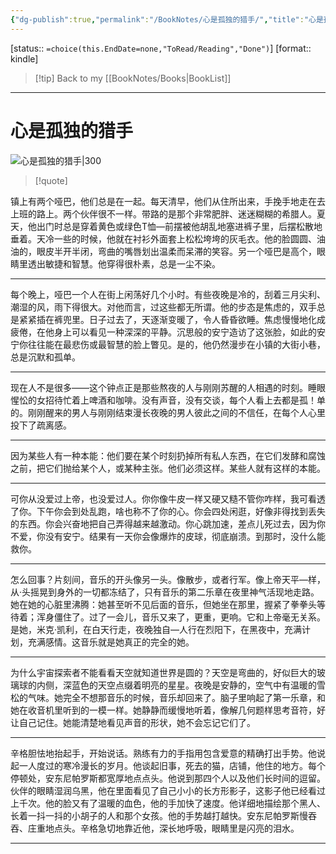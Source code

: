 ```yaml
---
{"dg-publish":true,"permalink":"/BookNotes/心是孤独的猎手/","title":"心是孤独的猎手","noteIcon":""}
---
```


[status:: `=choice(this.EndDate=none,"ToRead/Reading","Done")`]
[format:: kindle]

>[!tip] Back to my [[BookNotes/Books\|BookList]]

---
# 心是孤独的猎手

![心是孤独的猎手|300](https://img2.doubanio.com/view/subject/l/public/s27903983.jpg)

>[!quote]


镇上有两个哑巴，他们总是在一起。每天清早，他们从住所出来，手挽手地走在去上班的路上。两个伙伴很不一样。带路的是那个非常肥胖、迷迷糊糊的希腊人。夏天，他出门时总是穿着黄色或绿色T恤—前摆被他胡乱地塞进裤子里，后摆松散地垂着。天冷一些的时候，他就在衬衫外面套上松松垮垮的灰毛衣。他的脸圆圆、油油的，眼皮半开半闭，弯曲的嘴唇划出温柔而呆滞的笑容。另一个哑巴是高个，眼睛里透出敏捷和智慧。他穿得很朴素，总是一尘不染。

----
每个晚上，哑巴一个人在街上闲荡好几个小时。有些夜晚是冷的，刮着三月尖利、潮湿的风，雨下得很大。对他而言，过这些都无所谓。他的步态是焦虑的，双手总是紧紧插在裤兜里。日子过去了，天逐渐变暖了，令人昏昏欲睡。焦虑慢慢地化成疲倦，在他身上可以看见一种深深的平静。沉思般的安宁造访了这张脸，如此的安宁你往往能在最悲伤或最智慧的脸上瞥见。是的，他仍然漫步在小镇的大街小巷，总是沉默和孤单。

------
现在人不是很多——这个钟点正是那些熬夜的人与刚刚苏醒的人相遇的时刻。睡眼惺忪的女招待忙着上啤酒和咖啡。没有声音，没有交谈，每个人看上去都是孤！单的。刚刚醒来的男人与刚刚结束漫长夜晚的男人彼此之间的不信任，在每个人心里投下了疏离感。

-----
因为某些人有一种本能：他们要在某个时刻扔掉所有私人东西，在它们发酵和腐蚀之前，把它们抛给某个人，或某种主张。他们必须这样。某些人就有这样的本能。

----
可你从没爱过上帝，也没爱过人。你你像牛皮一样又硬又糙不管你咋样，我可看透了你。下午你会到处乱跑，啥也称不了你的心。你会四处闲逛，好像非得找到丢失的东西。你会兴奋地把自己弄得越来越激动。你心跳加速，差点儿死过去，因为你不爱，你没有安宁。结果有一天你会像爆炸的皮球，彻底崩溃。到那时，没什么能救你。

----
怎么回事？片刻间，音乐的开头像另一头。像散步，或者行军。像上帝天平—样，从·头摇晃到身外的一切都冻结了，只有音乐的第二乐章在夜里神气活现地走路。她在她的心脏里沸腾：她甚至听不见后面的音乐，但她坐在那里，握紧了拳拳头等待着；浑身僵住了。过了一会儿，音乐又来了，更重，更响。它和上帝毫无关系。是她，米克·凯利，在白天行走，夜晚独自—人行在烈阳下，在黑夜中，充满计划，充满感情。这音乐就是她真正的完全的她。

----
为什么宇宙探索者不能看看天空就知道世界是圆的？天空是弯曲的，好似巨大的玻璃球的内侧，深蓝色的天空点缀着明亮的星星。夜晚是安静的，空气中有温暖的雪松的气味。她完全不想那音乐的时候，音乐却回来了。脑子里响起了第一乐章，和她在收音机里听到的一模一样。她静静而缓慢地听着，像解几何题样思考音符，好让自己记住。她能清楚地看见声音的形状，她不会忘记它们了。

-----
辛格胆怯地抬起手，开始说话。熟练有力的手指用包含爱意的精确打出手势。他说起一人度过的寒冷漫长的岁月。他谈起旧事，死去的猫，店铺，他住的地方。每个停顿处，安东尼帕罗斯都宽厚地点点头。他说到那四个人以及他们长时间的逗留。伙伴的眼睛湿润乌黑，他在里面看见了自己小小的长方形影子，这影子他已经看过上千次。他的脸又有了温暖的血色，他的手加快了速度。他详细地描绘那个黑人、长着一抖一抖的小胡子的人和那个女孩。他的手势越打越快。安东尼帕罗斯慢吞吞、庄重地点头。辛格急切地靠近他，深长地呼吸，眼睛里是闪亮的泪水。

----

